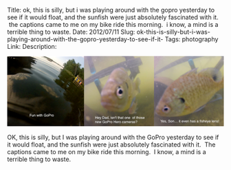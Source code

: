 Title: ok, this is silly, but i was playing around with the gopro yesterday to see if it would float, and the sunfish were just absolutely fascinated with it.  the captions came to me on my bike ride this morning.  i know, a mind is a terrible thing to waste.
Date: 2012/07/11
Slug: ok-this-is-silly-but-i-was-playing-around-with-the-gopro-yesterday-to-see-if-it-
Tags: photography
Link: 
Description: 


<img src="/images/25.media.tumblr.com/tumblr_m70a0p4Lx81r729pmo1_1280.png" />

<p>OK, this is silly, but I was playing around with the GoPro yesterday to see if it would float, and the sunfish were just absolutely fascinated with it.  The captions came to me on my bike ride this morning.  I know, a mind is a terrible thing to waste.</p>
